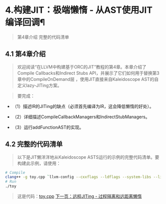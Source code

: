 # 4.构建JIT：极端懒惰 - 从AST使用JIT编译回调¶
> 第4章介绍
> 完整的代码清单

## 4.1 第4章介绍
> 欢迎阅读“在LLVM中构建基于ORC的JIT”教程的第4章。本章介绍了Compile Callbacks和Indirect Stubs API，并展示了它们如何用于替换第3章中的CompileOnDemand层 ，使用JIT直接来自Kaleidoscope AST的自定义lazy-JITing方案。

> 要完成：

* （1）描述IR的JITing的缺点（必须首先编译为IR，这会降低懒惰的好处）。

* （2）详细描述CompileCallbackManagers和IndirectStubManagers。

* （3）运行addFunctionAST的实现。

## 4.2 完整的代码清单
> 以下是JIT懒洋洋地从Kaleidoscope ASTS运行的示例的完整代码清单。要构建此示例，请使用：
```sh
# Compile
clang++ -g toy.cpp `llvm-config --cxxflags --ldflags --system-libs --libs core orcjit native` -O3 -o toy
# Run
./toy
```
> 这是代码：[toy.cpp](./toy.cpp)
[下一页：远程JITing - 过程隔离和远距离懒惰](../Chapter5/README.md)